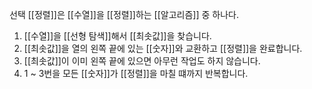 선택 [[정렬]]은 [[수열]]을 [[정렬]]하는 [[알고리즘]] 중 하나다.
1. [[수열]]을 [[선형 탐색]]해서 [[최솟값]]을 찾습니다.
2. [[최솟값]]을 열의 왼쪽 끝에 있는 [[숫자]]와 교환하고 [[정렬]]을 완료합니다.
3. [[최솟값]]이 이미 왼쪽 끝에 있으면 아무런 작업도 하지 않습니다.
4. 1 ~ 3번을 모든 [[숫자]]가 [[정렬]]을 마칠 떄까지 반복합니다.